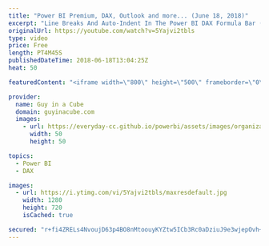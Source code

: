 ```yaml
---
title: "Power BI Premium, DAX, Outlook and more... (June 18, 2018)"
excerpt: "Line Breaks And Auto-Indent In The Power BI DAX Formula Bar (@cwebb_bi) https://blog.crossjoin.co.uk/2018/06/15/line-breaks-and-auto-indent-in-the-power-bi-dax-formula-bar/  Power BI Feature Discrepancies for Data Acquisition (@tlachev) http://prologika.com/power-bi-feature-discrepancies-for-data-acquisition/"
originalUrl: https://youtube.com/watch?v=5Yajvi2tbls
type: video
price: Free
length: PT4M45S
publishedDateTime: 2018-06-18T13:04:25Z
heat: 50

featuredContent: "<iframe width=\"800\" height=\"500\" frameborder=\"0\" src=\"https://www.youtube.com/embed/5Yajvi2tbls\" allow=\"accelerometer; autoplay; encrypted-media; gyroscope; picture-in-picture\" allowfullscreen></iframe>"

provider:
  name: Guy in a Cube
  domain: guyinacube.com
  images:
    - url: https://everyday-cc.github.io/powerbi/assets/images/organizations/guyinacube.com-50x50.jpg
      width: 50
      height: 50

topics:
  - Power BI
  - DAX

images:
  - url: https://i.ytimg.com/vi/5Yajvi2tbls/maxresdefault.jpg
    width: 1280
    height: 720
    isCached: true

secured: "r+fi4ZRELs4NvoujD63p4BO8nMtoouyKYZtw5ICb3Rc0aDziuJ9e3wjepOvh+RNOVE3j/uoh0TJUY877RcQsxd0c2tt4V/o3jTeG3Q6Z+zLdmpujU2g4LAiAt13kd9YrKb1A9BMOaVL2btSobtPLoSouWr4Lpef3cp1y1y5pZAR4vRuBH4yTca+0qip94CF5uNGA5KNp4PpdmFy/fvXUNcezfkwdvPwiCZ6s8e1IJlucE5VaxbsvntR//E4n8SB/duUOlRT6eK788B1O4mZMkib/sXVRfcFdqGVRf7weSzpsB37TjNS+zyHiGM7qJDzrWRIIzoOZkG3PJ0X8t6cWjP5JlxH+D4fst3a8Lw3jNzMFwCbyJg23Ojmw5qNiwGXWjb/eUAWiKY4Eoep3h24P+CCivio4lq7yfG4pHoT9lZw=;f7Vq+W9WFNH7rJm7R/YksA=="
---
```


